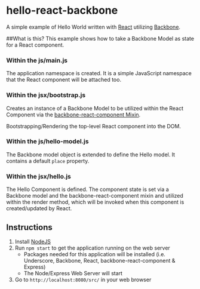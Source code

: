 # hello-react-backbone
A simple example of Hello World written with [React](https://facebook.github.io/react/index.html) utilizing [Backbone](http://backbonejs.org/).

##What is this?
This example shows how to take a Backbone Model as state for a React component.

### Within the js/main.js
The application namespace is created. It is a simple JavaScript namespace that the React component will be attached too.

### Within the jsx/bootstrap.js
Creates an instance of a Backbone Model to be utilized within the React Component via the 
[backbone-react-component Mixin](https://github.com/magalhas/backbone-react-component). 

Bootstrapping/Rendering the top-level React component into the DOM.

### Within the js/hello-model.js
The Backbone model object is extended to define the Hello model. It contains a default `place` property.

### Within the jsx/hello.js
The Hello Component is defined. The component state is set via a Backbone model and the backbone-react-component mixin and utilized within the render method, which will be invoked when this component is created/updated by React.

## Instructions
1. Install [NodeJS](https://nodejs.org/)
2. Run `npm start` to get the application running on the web server
    * Packages needed for this application will be installed (i.e. Underscore, Backbone, React, backbone-react-component & Express)
    * The Node/Express Web Server will start
3. Go to `http://localhost:8080/src/` in your web browser